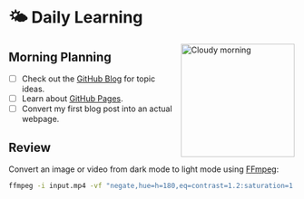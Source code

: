 # 🌤 Daily Learning

<img alt="Cloudy morning" src="https://octodex.github.com/images/cloud.jpg" width="200" align="right">

## Morning Planning

- [ ] Check out the [GitHub Blog](https://github.blog/) for topic ideas.
- [ ] Learn about [GitHub Pages](https://skills.github.com/#first-day-on-github).
- [ ] Convert my first blog post into an actual webpage.

## Review

Convert an image or video from dark mode to light mode using [FFmpeg](https://www.ffmpeg.org):

```bash
ffmpeg -i input.mp4 -vf "negate,hue=h=180,eq=contrast=1.2:saturation=1.1" output.mp4
